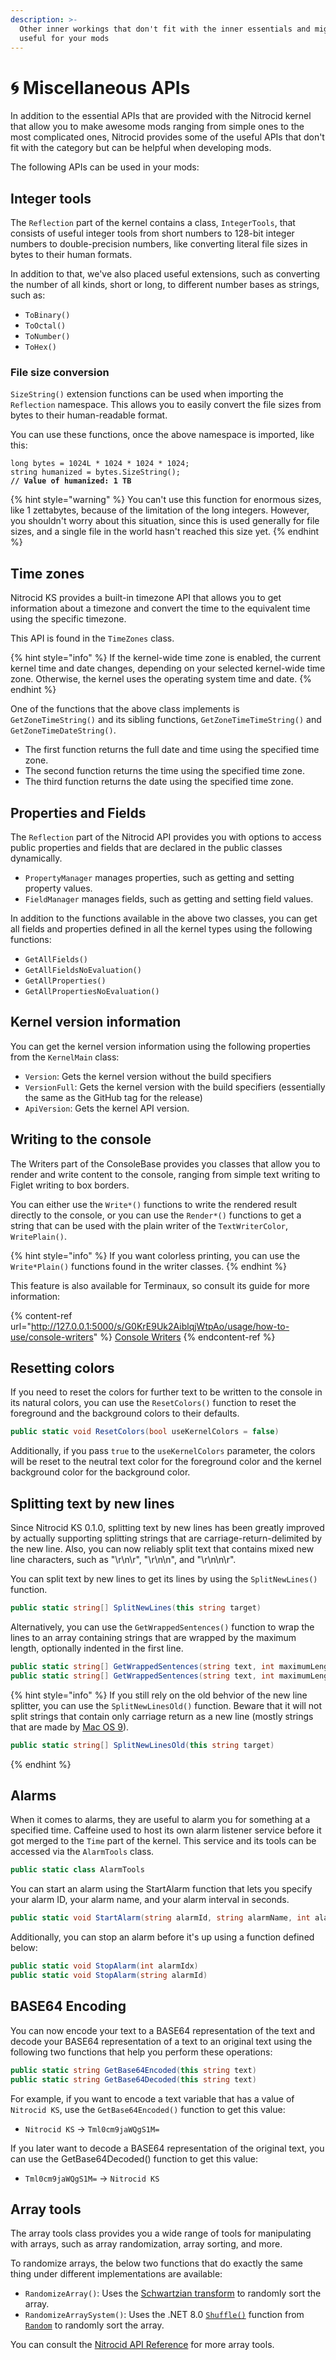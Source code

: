```yaml
---
description: >-
  Other inner workings that don't fit with the inner essentials and might be
  useful for your mods
---
```


# 🌀 Miscellaneous APIs

In addition to the essential APIs that are provided with the Nitrocid kernel that allow you to make awesome mods ranging from simple ones to the most complicated ones, Nitrocid provides some of the useful APIs that don't fit with the category but can be helpful when developing mods.

The following APIs can be used in your mods:

## Integer tools

The `Reflection` part of the kernel contains a class, `IntegerTools`, that consists of useful integer tools from short numbers to 128-bit integer numbers to double-precision numbers, like converting literal file sizes in bytes to their human formats.

In addition to that, we've also placed useful extensions, such as converting the number of all kinds, short or long, to different number bases as strings, such as:

* `ToBinary()`
* `ToOctal()`
* `ToNumber()`
* `ToHex()`

### File size conversion

`SizeString()` extension functions can be used when importing the `Reflection` namespace. This allows you to easily convert the file sizes from bytes to their human-readable format.

You can use these functions, once the above namespace is imported, like this:

<pre class="language-csharp" data-title="MyModFuncs.cs" data-line-numbers><code class="lang-csharp">long bytes = 1024L * 1024 * 1024 * 1024;
string humanized = bytes.SizeString();
<strong>// Value of humanized: 1 TB
</strong></code></pre>

{% hint style="warning" %}
You can't use this function for enormous sizes, like 1 zettabytes, because of the limitation of the long integers. However, you shouldn't worry about this situation, since this is used generally for file sizes, and a single file in the world hasn't reached this size yet.
{% endhint %}

## Time zones

Nitrocid KS provides a built-in timezone API that allows you to get information about a timezone and convert the time to the equivalent time using the specific timezone.

This API is found in the `TimeZones` class.

{% hint style="info" %}
If the kernel-wide time zone is enabled, the current kernel time and date changes, depending on your selected kernel-wide time zone. Otherwise, the kernel uses the operating system time and date.
{% endhint %}

One of the functions that the above class implements is `GetZoneTimeString()` and its sibling functions, `GetZoneTimeTimeString()` and `GetZoneTimeDateString()`.

* The first function returns the full date and time using the specified time zone.
* The second function returns the time using the specified time zone.
* The third function returns the date using the specified time zone.

## Properties and Fields

The `Reflection` part of the Nitrocid API provides you with options to access public properties and fields that are declared in the public classes dynamically.

* `PropertyManager` manages properties, such as getting and setting property values.
* `FieldManager` manages fields, such as getting and setting field values.

In addition to the functions available in the above two classes, you can get all fields and properties defined in all the kernel types using the following functions:

* `GetAllFields()`
* `GetAllFieldsNoEvaluation()`
* `GetAllProperties()`
* `GetAllPropertiesNoEvaluation()`

## Kernel version information

You can get the kernel version information using the following properties from the `KernelMain` class:

* `Version`: Gets the kernel version without the build specifiers
* `VersionFull`: Gets the kernel version with the build specifiers (essentially the same as the GitHub tag for the release)
* `ApiVersion`: Gets the kernel API version.

## Writing to the console

The Writers part of the ConsoleBase provides you classes that allow you to render and write content to the console, ranging from simple text writing to Figlet writing to box borders.

You can either use the `Write*()` functions to write the rendered result directly to the console, or you can use the `Render*()` functions to get a string that can be used with the plain writer of the `TextWriterColor`, `WritePlain()`.

{% hint style="info" %}
If you want colorless printing, you can use the `Write*Plain()` functions found in the writer classes.
{% endhint %}

This feature is also available for Terminaux, so consult its guide for more information:

{% content-ref url="http://127.0.0.1:5000/s/G0KrE9Uk2AiblqjWtpAo/usage/how-to-use/console-writers" %}
[Console Writers](http://127.0.0.1:5000/s/G0KrE9Uk2AiblqjWtpAo/usage/how-to-use/console-writers)
{% endcontent-ref %}

## Resetting colors

If you need to reset the colors for further text to be written to the console in its natural colors, you can use the `ResetColors()` function to reset the foreground and the background colors to their defaults.

```csharp
public static void ResetColors(bool useKernelColors = false)
```

Additionally, if you pass `true` to the `useKernelColors` parameter, the colors will be reset to the neutral text color for the foreground color and the kernel background color for the background color.

## Splitting text by new lines

Since Nitrocid KS 0.1.0, splitting text by new lines has been greatly improved by actually supporting splitting strings that are carriage-return-delimited by the new line. Also, you can now reliably split text that contains mixed new line characters, such as "\r\n\r", "\r\n\n", and "\r\n\n\r".

You can split text by new lines to get its lines by using the `SplitNewLines()` function.

```csharp
public static string[] SplitNewLines(this string target)
```

Alternatively, you can use the `GetWrappedSentences()` function to wrap the lines to an array containing strings that are wrapped by the maximum length, optionally indented in the first line.

```csharp
public static string[] GetWrappedSentences(string text, int maximumLength)
public static string[] GetWrappedSentences(string text, int maximumLength, int indentLength)
```

{% hint style="info" %}
If you still rely on the old behvior of the new line splitter, you can use the `SplitNewLinesOld()` function. Beware that it will not split strings that contain only carriage return as a new line (mostly strings that are made by [Mac OS 9](https://en.m.wikipedia.org/wiki/Mac\_OS\_9)).

```csharp
public static string[] SplitNewLinesOld(this string target)
```
{% endhint %}

## Alarms

When it comes to alarms, they are useful to alarm you for something at a specified time. Caffeine used to host its own alarm listener service before it got merged to the `Time` part of the kernel. This service and its tools can be accessed via the `AlarmTools` class.

```csharp
public static class AlarmTools
```

You can start an alarm using the StartAlarm function that lets you specify your alarm ID, your alarm name, and your alarm interval in seconds.

```csharp
public static void StartAlarm(string alarmId, string alarmName, int alarmValue)
```

Additionally, you can stop an alarm before it's up using a function defined below:

```csharp
public static void StopAlarm(int alarmIdx)
public static void StopAlarm(string alarmId)
```

## BASE64 Encoding

You can now encode your text to a BASE64 representation of the text and decode your BASE64 representation of a text to an original text using the following two functions that help you perform these operations:

```csharp
public static string GetBase64Encoded(this string text)
public static string GetBase64Decoded(this string text)
```

For example, if you want to encode a text variable that has a value of `Nitrocid KS`, use the `GetBase64Encoded()` function to get this value:

* `Nitrocid KS` -> `Tml0cm9jaWQgS1M=`

If you later want to decode a BASE64 representation of the original text, you can use the GetBase64Decoded() function to get this value:

* `Tml0cm9jaWQgS1M=` -> `Nitrocid KS`

## Array tools

The array tools class provides you a wide range of tools for manipulating with arrays, such as array randomization, array sorting, and more.

To randomize arrays, the below two functions that do exactly the same thing under different implementations are available:

* `RandomizeArray()`: Uses the [Schwartzian transform](http://en.wikipedia.org/wiki/Schwartzian\_transform) to randomly sort the array.
* `RandomizeArraySystem()`: Uses the .NET 8.0 [`Shuffle()`](https://learn.microsoft.com/en-us/dotnet/api/system.random.shuffle) function from [`Random`](https://learn.microsoft.com/en-us/dotnet/api/system.random) to randomly sort the array.

You can consult the [Nitrocid API Reference](https://aptivi.github.io/NitrocidKS/api/KS.Misc.Reflection.ArrayTools.html) for more array tools.
